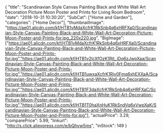 {
	"title": "Scandinavian Style Canvas Painting Black and White Wall Art Decoration Picture Moon Poster and Prints for Living Room Bedroom",
	"date": "2018-10-31 10:30:20",
	"SubCat": ["Home and Garden"],
	"categories": ["Home Decor"],
	"thumbnailImage": "https://ae01.alicdn.com/kf/HTB1vMdaXcfrK1RkSnb4q6xHRFXa0/Scandinavian-Style-Canvas-Painting-Black-and-White-Wall-Art-Decoration-Picture-Moon-Poster-and-Prints-for.jpg_220x220.jpg",
	"BigImage": ["https://ae01.alicdn.com/kf/HTB1vMdaXcfrK1RkSnb4q6xHRFXa0/Scandinavian-Style-Canvas-Painting-Black-and-White-Wall-Art-Decoration-Picture-Moon-Poster-and-Prints-for.jpg","https://ae01.alicdn.com/kf/HTB1v2lcXfOzK1Rjt_jDq6zJwpXaa/Scandinavian-Style-Canvas-Painting-Black-and-White-Wall-Art-Decoration-Picture-Moon-Poster-and-Prints-for.jpg","https://ae01.alicdn.com/kf/HTB1uwxaXcfrK1Rjy0Fmq6xhEXXaA/Scandinavian-Style-Canvas-Painting-Black-and-White-Wall-Art-Decoration-Picture-Moon-Poster-and-Prints-for.jpg","https://ae01.alicdn.com/kf/HTB1F3daXcfrK1RkSnb4q6xHRFXaC/Scandinavian-Style-Canvas-Painting-Black-and-White-Wall-Art-Decoration-Picture-Moon-Poster-and-Prints-for.jpg","https://ae01.alicdn.com/kf/HTB1T0haXnHuK1RkSndVq6xVwpXaK/Scandinavian-Style-Canvas-Painting-Black-and-White-Wall-Art-Decoration-Picture-Moon-Poster-and-Prints-for.jpg"],
	"actualPrice": 3.29,
	"comparePrice": 5.99,
	"linkurl": "http://s.click.aliexpress.com/e/bQhvw5ms",
	"inStock": 149
}
